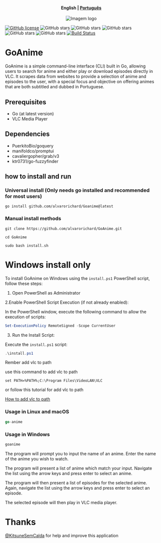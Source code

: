 
<h4 align="center">
    <p>
        <b>English</b> |
        <a href="https://github.com/alvarorichard/GoAnime/blob/main/README_pt-br.md">Рortuguês</a>
    </p>
</h4>

<p align="center">
  <img src="https://github.com/alvarorichard/GoAnime/assets/102667323/49600255-d5a2-4405-81d1-a08cebae569a" alt="Imagem logo" />
</p>

[![GitHub license](https://img.shields.io/github/license/alvarorichard/GoAnime)](alvarorichard/GoAnime/blob/master/LICENSE) ![GitHub stars](https://img.shields.io/github/stars/alvarorichard/GoAnime) ![GitHub stars](https://img.shields.io/github/languages/count/alvarorichard/ZennityLang) ![GitHub stars](https://img.shields.io/github/languages/top/alvarorichard/GoAnime)  ![GitHub stars](https://img.shields.io/github/last-commit/alvarorichard/GoAnime) ![GitHub stars](https://img.shields.io/github/forks/alvarorichard/GoAnime?style=social) [![Build Status](https://github.com/alvarorichard/GoAnime/actions/workflows/main.yml/badge.svg)](https://github.com/alvarorichard/GoAnime/actions)



# GoAnime 
GoAnime is a simple command-line interface (CLI) built in Go, allowing users to search for anime and either play or download episodes directly in VLC. It scrapes data from websites to provide a selection of anime and episodes to the user, with a special focus and objective on offering animes that are both subtitled and dubbed in Portuguese.

## Prerequisites

* Go (at latest version)
*  VLC Media Player


## Dependencies
* PuerkitoBio/goquery
* manifoldco/promptui
* cavaliergopher/grab/v3
* ktr0731/go-fuzzyfinder

## how to install and run

### Universal install (Only needs go installed and recommended for most users)  
```shell
go install github.com/alvarorichard/Goanime@latest
```

### Manual install methods
```shell
git clone https://github.com/alvarorichard/GoAnime.git
```
```shell
cd GoAnime
```
```shell
sudo bash install.sh
```




# Windows install only
To install GoAnime on Windows using the `install.ps1` PowerShell script, follow these steps:

1. Open PowerShell as Administrator

2.Enable PowerShell Script Execution (if not already enabled):


In the PowerShell window, execute the following command to allow the execution of scripts:

```powershell
Set-ExecutionPolicy RemoteSigned -Scope CurrentUser
```

3. Run the Install Script:

Execute the `install.ps1` script:

```powershell
.\install.ps1
```









Rember add vlc to path

use this command to add vlc to path
```shell
set PATH=%PATH%;C:\Program Files\VideoLAN\VLC
```
or follow this tutorial for add vlc to path 

[How to add vlc to path](https://www.vlchelp.com/add-vlc-command-prompt-windows/)



### Usage in Linux and macOS
```go
go-anime
```

### Usage in Windows

```go
goanime
```



The program will prompt you to input the name of an anime. Enter the name of the anime you wish to watch.

 The program will present a list of anime which match your input. Navigate the list using the arrow keys and press enter to select an anime.

The program will then present a list of episodes for the selected anime. Again, navigate the list using the arrow keys and press enter to select an episode.

The selected episode will then play in VLC media player.


# Thanks 
[@KitsuneSemCalda](https://github.com/KitsuneSemCalda) for help and improve this application
